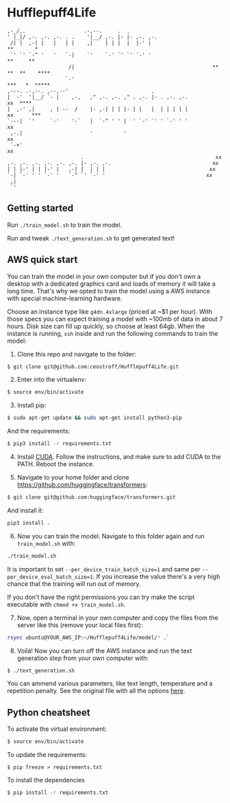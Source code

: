 # Hufflepuff4Life

```
,-_/,.                   .-,--.     .  .
' |_|/ ,-. ,-. ,-. . .    '|__/ ,-. |- |- ,-. ,-.
 /| |  ,-| |   |   | |    ,|    | | |  |  |-' |                      **       *
 `' `' `-^ '   '   `-|    `'    `-' `' `' `-' '                       **     **
                    /|                                             **   **  **    ****
                   `-'                                               ***   *  *****
,---. .-,--. ,--,--'                           .
|  -'  '|__/ `- |    ,-,   ," ,-. ,-. ," . ,-. |- . ,-. ,-.              xx  ****
|  ,-' ,|     , | --  /    |- ,-| | | |- | |   |  | | | | |             xx      ***
`---|  `'     `-'    '-`   |  `-^ ' ' |  ' `-' `' ' `-' ' '            xx
 ,-.|                      '          '                               xx
 `-+'                                                                xx
                        .                                           xx
,-. ,-. ,-. ,-. ,-. ,-. |- ,-. ,-.                                 xx
| | |-' | | |-' |   ,-| |  | | |                                  xx
`-| `-' ' ' `-' '   `-^ `' `-' '                                 xx
 ,|
 `'                                     
```
                                                                                                  
## Getting started

Run `./train_model.sh` to train the model.

Run and tweak `./text_generation.sh` to get generated text!

## AWS quick start

You can train the model in your own computer but if you don't own a desktop with a dedicated graphics card and loads of memory it will take a long time. That's why we opted to train the model using a AWS instance with special machine-learning hardware.

Choose an instance type like `g4dn.4xlarge` (priced at ~$1 per hour). With those specs you can expect training a model with ~100mb of data in about 7 hours. Disk size can fill up quickly, so choose at least 64gb. When the instance is running, `ssh` inside and run the following commands to train the model:

1. Clone this repo and navigate to the folder:

```bash
$ git clone git@github.com:ceostroff/Hufflepuff4Life.git
```

2. Enter into the virtualenv:

```bash
$ source env/bin/activate
```

3. Install pip:

```bash
$ sudo apt-get update && sudo apt-get install python3-pip
```

And the requirements:

```bash
$ pip3 install -r requirements.txt
```

4. Install [CUDA](https://docs.nvidia.com/cuda/cuda-quick-start-guide/index.html#ubuntu-x86_64). Follow the instructions, and make sure to add CUDA to the PATH. Reboot the instance.

5. Navigate to your home folder and clone https://github.com/huggingface/transformers:

```bash
$ git clone git@github.com:huggingface/transformers.git
```

And install it:

```bash
pip3 install .
```

6. Now you can train the model. Navigate to this folder again and run `train_model.sh` with:

```bash
./train_model.sh
```

It is important to set `--per_device_train_batch_size=1` and same per `--per_device_eval_batch_size=1`. If you increase the value there's a very high chance that the training will run out of memory.

If you don't have the right permissions you can try make the script executable with `chmod +x train_model.sh`.

7. Now, open a terminal in your own computer and copy the files from the server like this (remove your local files first):

```bash
rsync ubuntu@YOUR_AWS_IP:~/Hufflepuff4Life/model/* .`
```

8. Voilà! Now you can turn off the AWS instance and run the text generation step from your own computer with:

```bash
$ ./text_generation.sh
```

You can ammend various parameters, like text length, temperature and a repetition penalty. See the original file with all the options [here](https://github.com/huggingface/transformers/blob/master/examples/text-generation/run_generation.py).

## Python cheatsheet

To activate the virtual environment:

```bash
$ source env/bin/activate
```

To update the requirements:

```
$ pip freeze > requirements.txt
```

To install the dependencies

```bash
$ pip install -r requirements.txt
```